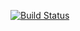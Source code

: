 [![Build Status](https://travis-ci.org/caminio/caminio.png)](https://travis-ci.org/caminio/caminio)
